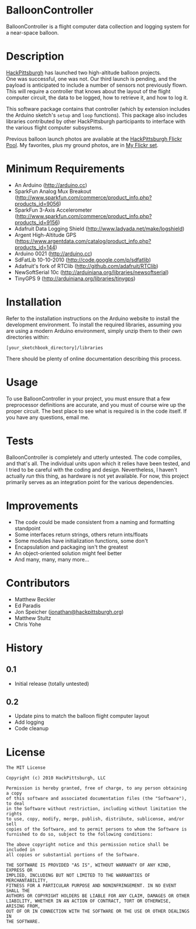 BalloonController
=================

BalloonController is a flight computer data collection and logging system for a near-space balloon.

Description
===========

[HackPittsburgh](http://www.hackpittsburgh.org) has launched two high-altitude balloon projects.  
One was successful, one was not.  Our third launch is pending, and the payload is anticipated to 
include a number of sensors not previously flown.  This will require a controller that knows about
the layout of the flight computer circuit, the data to be logged, how to retrieve it, and how to log
it.

This software package contains that controller (which by extension includes the Arduino sketch's
`setup` and `loop` functions).  This package also includes libraries contributed by other 
HackPittsburgh participants to interface with the various flight computer subsystems.

Previous balloon launch photos are available at the 
[HackPittsburgh Flickr Pool](http://www.flickr.com/groups/hackpgh).  My favorites, plus my ground
photos, are in [My Flickr set](http://www.flickr.com/photos/jonspeicher/sets/72157624683638916/).

Minimum Requirements
====================

* An Arduino (http://arduino.cc)
* SparkFun Analog Mux Breakout (http://www.sparkfun.com/commerce/product_info.php?products_id=9056)
* SparkFun 3-Axis Accelerometer (http://www.sparkfun.com/commerce/product_info.php?products_id=9156)
* Adafruit Data Logging Shield (http://www.ladyada.net/make/logshield)
* Argent High-Altitude GPS (https://www.argentdata.com/catalog/product_info.php?products_id=144)
* Arduino 0021 (http://arduino.cc)
* SdFatLib 10-10-2010 (http://code.google.com/p/sdfatlib)
* Adafruit's fork of RTClib (http://github.com/adafruit/RTClib)
* NewSoftSerial 10c (http://arduiniana.org/libraries/newsoftserial)
* TinyGPS 9 (http://arduiniana.org/libraries/tinygps)

Installation
============

Refer to the installation instructions on the Arduino website to install the development 
environment.  To install the required libraries, assuming you are using a modern Arduino 
environment, simply unzip them to their own directories within:

    [your_sketchbook_directory]/libraries

There should be plenty of online documentation describing this process.

Usage
=====

To use BalloonController in your project, you must ensure that a few preprocessor definitions are
accurate, and you must of course wire up the proper circuit.  The best place to see what is required 
is in the code itself.  If you have any questions, email me.

Tests
=====

BalloonController is completely and utterly untested.  The code compiles, and that's all.  The
individual units upon which it relies have been tested, and I tried to be careful with the coding 
and design.  Nevertheless, I haven't actually *run* this thing, as hardware is not yet available.
For now, this project primarily serves as an integration point for the various dependencies.

Improvements
============

* The code could be made consistent from a naming and formatting standpoint
* Some interfaces return strings, others return ints/floats
* Some modules have initialization functions, some don't
* Encapsulation and packaging isn't the greatest
* An object-oriented solution might feel better
* And many, many, many more...

Contributors
============

* Matthew Beckler
* Ed Paradis
* Jon Speicher ([jonathan@hackpittsburgh.org](mailto:jonathan@hackpittsburgh.org))
* Matthew Stultz
* Chris Yohe

History
=======

0.1
---

* Initial release (totally untested)

0.2
---

* Update pins to match the balloon flight computer layout
* Add logging
* Code cleanup

License
=======

    The MIT License

    Copyright (c) 2010 HackPittsburgh, LLC

    Permission is hereby granted, free of charge, to any person obtaining a copy
    of this software and associated documentation files (the "Software"), to deal
    in the Software without restriction, including without limitation the rights
    to use, copy, modify, merge, publish, distribute, sublicense, and/or sell
    copies of the Software, and to permit persons to whom the Software is
    furnished to do so, subject to the following conditions:

    The above copyright notice and this permission notice shall be included in
    all copies or substantial portions of the Software.

    THE SOFTWARE IS PROVIDED "AS IS", WITHOUT WARRANTY OF ANY KIND, EXPRESS OR
    IMPLIED, INCLUDING BUT NOT LIMITED TO THE WARRANTIES OF MERCHANTABILITY,
    FITNESS FOR A PARTICULAR PURPOSE AND NONINFRINGEMENT. IN NO EVENT SHALL THE
    AUTHORS OR COPYRIGHT HOLDERS BE LIABLE FOR ANY CLAIM, DAMAGES OR OTHER
    LIABILITY, WHETHER IN AN ACTION OF CONTRACT, TORT OR OTHERWISE, ARISING FROM,
    OUT OF OR IN CONNECTION WITH THE SOFTWARE OR THE USE OR OTHER DEALINGS IN
    THE SOFTWARE.
